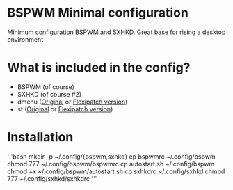 # BSPWM Minimal configuration
Minimum configuration BSPWM and SXHKD. Great base for rising a desktop environment

# What is included in the config?
- BSPWM (of course)
- SXHKD (of course #2)
- dmenu ([Original](https://tools.suckless.org/dmenu/) or [Flexipatch version](https://github.com/bakkeby/dmenu-flexipatch))
- st ([Original](https://st.suckless.org/) or [Flexipatch version](https://github.com/bakkeby/st-flexipatch))

# Installation
'''bash
mkdir -p ~/.config/{bspwm,sxhkd}
cp bspwmrc ~/.config/bspwm
chmod 777 ~/.config/bspwm/bspwmrc
cp autostart.sh ~/.config/bspwm
chmod +x ~/.config/bspwm/autostart.sh
cp sxhkdrc ~/.config/sxhkd
chmod 777 ~/.config/sxhkd/sxhkdrc
'''
